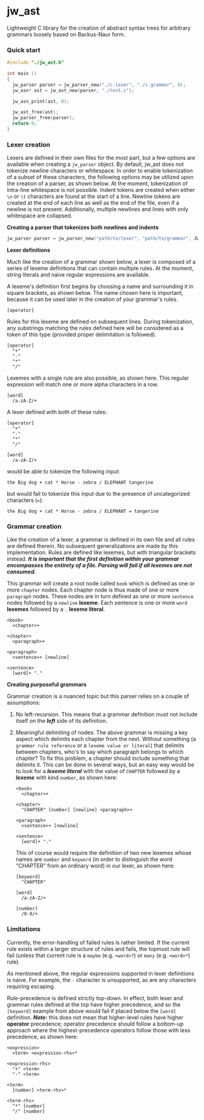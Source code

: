 # jw_ast
Lightweight C library for the creation of abstract syntax trees for arbitrary grammars loosely based on Backus-Naur form.

### Quick start
```c
#include "./jw_ast.h"

int main ()
{
  jw_parser parser = jw_parser_new("./c.lexer", "./c.grammar", 0);
  jw_asn* ast = jw_ast_new(parser, "./test.c");

  jw_asn_print(ast, 0);

  jw_ast_free(ast);
  jw_parser_free(parser);
  return 0;
}
```

### Lexer creation

Lexers are defined in their own files for the most part, but a few options are available when creating a ```jw_parser``` object. By default, jw_ast does not tokenize newline characters or whitespace. In order to enable tokenization of a subset of these characters, the following options may be utilized upon the creation of a parser, as shown below. At the moment, tokenization of intra-line whitespace is not possible. Indent tokens are created when either ```\n``` or ```\t``` characters are found at the start of a line. Newline tokens are created at the end of each line as well as the end of the file, even if a newline is not present. Additionally, multiple newlines and lines with only whitespace are collapsed.

**Creating a parser that tokenizes both newlines and indents**

```c
jw_parser parser = jw_parser_new("path/to/lexer", "path/to/grammar", JW_AST_INDENT | JW_AST_NEWLINE);
```

**Lexer definitions**

Much like the creation of a grammar shown below, a lexer is composed of a series of lexeme definitions that can contain multiple rules. At the moment, string literals and naive regular expressions are available.

A lexeme's definition first begins by choosing a name and surrounding it in square brackets, as shown below. The name chosen here is important, because it can be used later in the creation of your grammar's rules.

```
[operator]
```

Rules for this lexeme are defined on subsequent lines. During tokenization, any substrings matching the rules defined here will be considered as a token of this type (provided proper delimitation is followed).

```
[operator]
  "+"
  "-"
  "*"
  "/"
```

Lexemes with a single rule are also possible, as shown here. This regular expression will match one or more alpha characters in a row.

```
[word]
  /a-zA-Z/+
```

A lexer defined with both of these rules:

```
[operator]
  "+"
  "-"
  "*"
  "/"

[word]
  /a-zA-Z/+
```

would be able to tokenize the following input:

```
the Big dog + cat * Horse - zebra / ELEPHANT tangerine
```

but would fail to tokenize this input due to the presence of uncategorized characters (```=```):

```
the Big dog + cat * Horse - zebra / ELEPHANT = tangerine
```

### Grammar creation

Like the creation of a lexer, a grammar is defined in its own file and all rules are defined therein. No subsequent generalizations are made by this implementation. Rules are defined like lexemes, but with triangular brackets instead. ***It is important that the first definition within your grammar encompasses the entirety of a file. Parsing will fail if all lexemes are not consumed.***

This grammar will create a root node called ```book``` which is defined as one or more ```chapter``` nodes. Each chapter node is thus made of one or more ```paragraph``` nodes. These nodes are in turn defined as one or more ```sentence``` nodes followed by a ```newline``` **lexeme**. Each sentence is one or more ```word``` **lexemes** followed by a ```.``` **lexeme literal**.

```
<book>
  <chapter>+

<chapter>
  <paragraph>+

<paragraph>
  <sentence>+ [newline]

<sentence>
  [word]+ "."
```

**Creating purposeful grammars**

Grammar creation is a nuanced topic but this parser relies on a couple of assumptions:
1. No left-recursion. This means that a grammar definition must not include itself on the ***left*** side of its definition.
2. Meaningful delimiting of nodes. The above grammar is missing a key aspect which delimits each chapter from the next. Without something (a ```grammar rule reference``` or a ```lexeme value or literal```) that delimits between chapters, who's to say which paragraph belongs to which chapter? To fix this problem, a chapter should include something that delimits it. This can be done in several ways, but an easy way would be to look for a ***lexeme literal*** with the value of ```CHAPTER``` followed by a ***lexeme*** with kind ```number```, as shown here:

   ```
   <book>
     <chapter>+

   <chapter>
     "CHAPTER" [number] [newline] <paragraph>+

   <paragraph>
     <sentence>+ [newline]

   <sentence>
     [word]+ "."
   ```

   This of course would require the definition of two new lexemes whose names are ```number``` and ```keyword``` (in order to distinguish the word "CHAPTER" from an ordinary word) in our lexer, as shown here:

   ```
   [keyword]
     "CHAPTER"

   [word]
     /a-zA-Z/+
   
   [number]
     /0-9/+
   ```

### Limitations

Currently, the error-handling of failed rules is rather limited. If the current rule exists within a larger structure of rules and fails, the topmost rule will fail (unless that current rule is a ```maybe``` (e.g. ```<word>?```) or ```many``` (e.g. ```<word>*```) rule).

As mentioned above, the regular expressions supported in lexer definitions is naive. For example, the ```-``` character is unsupported, as are any characters requiring escaping.

Rule-precedence is defined strictly top-down. In effect, both lexer and grammar rules defined at the top have higher precedence, and so the ```[keyword]``` example from above would fail if placed below the ```[word]``` definition. ***Note:*** this does not mean that higher-level rules have higher **operator** precedence; operator precedence should follow a bottom-up approach where the highest-precedence operators follow those with less precedence, as shown here:

```
<expression>
  <term> <expression-rhs>*

<expression-rhs>
  "+" <term>
  "-" <term>

<term>
  [number] <term-rhs>*

<term-rhs>
  "*" [number]
  "/" [number]
```
